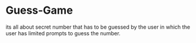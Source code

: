 # Guess-Game
its all about secret number that has to be guessed by the user in which the user has limited prompts to guess the number.
